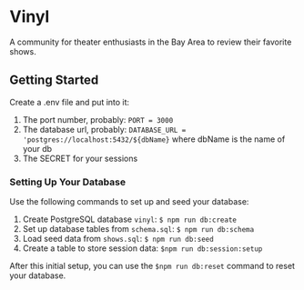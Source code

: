 # Vinyl

A community for theater enthusiasts in the Bay Area to review their favorite shows.

## Getting Started

Create a .env file and put into it:
1. The port number, probably: `PORT = 3000`
1. The database url, probably: `DATABASE_URL = 'postgres://localhost:5432/${dbName}` where dbName is the name of your db
1. The SECRET for your sessions

### Setting Up Your Database

Use the following commands to set up and seed your database:

1. Create PostgreSQL database `vinyl`: `$ npm run db:create`
1. Set up database tables from `schema.sql`: `$ npm run db:schema`
1. Load seed data from `shows.sql`: `$ npm run db:seed`
1. Create a table to store session data: `$npm run db:session:setup`

After this initial setup, you can use the `$npm run db:reset` command to reset your database.
